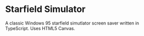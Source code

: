 # Starfield Simulator

A classic Windows 95 starfield simutlator screen saver written in TypeScript.  Uses HTML5 Canvas.
